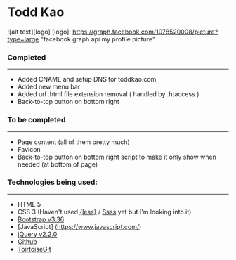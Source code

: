 # Todd Kao
![alt text][logo]
[logo]: https://graph.facebook.com/1078520008/picture?type=large "facebook graph api my profile picture"

### Completed
-------
* Added CNAME and setup DNS for toddkao.com
* Added new menu bar 
* Added url .html file extension removal ( handled by .htaccess ) 
* Back-to-top button on bottom right 

### To be completed
-------
* Page content (all of them pretty much)
* Favicon
* Back-to-top button on bottom right script to make it only show when needed (at bottom of page)

### Technologies being used:
-------
* HTML 5
* CSS 3 (Haven't used [{less}](http://lesscss.org/) / [Sass](http://sass-lang.com/) yet but I'm looking into it)
* [Bootstrap v3.36](http://getbootstrap.com/)
* [JavaScript] (https://www.javascript.com/)
* [jQuery v2.2.0](https://jquery.com/)
* [Github](https://github.com/)
* [ToirtoiseGit](https://tortoisegit.org/) 
